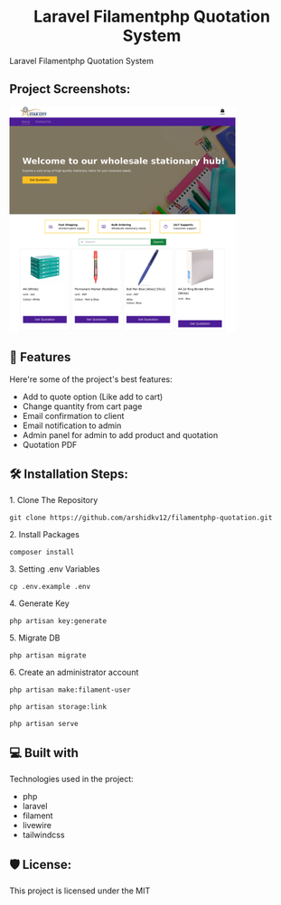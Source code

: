 <h1 align="center" id="title">Laravel Filamentphp Quotation System</h1>

<p id="description">Laravel Filamentphp Quotation System</p>

<h2>Project Screenshots:</h2>

<img src="https://github.com/arshidkv12/filamentphp-quotation/blob/main/public/images/screenshot.png?raw=true" alt="project-screenshot" width="400" height="400/">

  
  
<h2>🧐 Features</h2>

Here're some of the project's best features:

*   Add to quote option (Like add to cart)
*   Change quantity from cart page
*   Email confirmation to client
*   Email notification to admin
*   Admin panel for admin to add product and quotation
*   Quotation PDF

<h2>🛠️ Installation Steps:</h2>

<p>1. Clone The Repository</p>

```
git clone https://github.com/arshidkv12/filamentphp-quotation.git
```

<p>2. Install Packages</p>

```
composer install
```

<p>3. Setting .env Variables</p>

```
cp .env.example .env
```

<p>4. Generate Key</p>

```
php artisan key:generate
```

<p>5. Migrate DB</p>

```
php artisan migrate
```

<p>6. Create an administrator account</p>

```
php artisan make:filament-user
```

```
php artisan storage:link
```

```
php artisan serve
```

  
  
<h2>💻 Built with</h2>

Technologies used in the project:

*   php
*   laravel
*   filament
*   livewire
*   tailwindcss

<h2>🛡️ License:</h2>

This project is licensed under the MIT